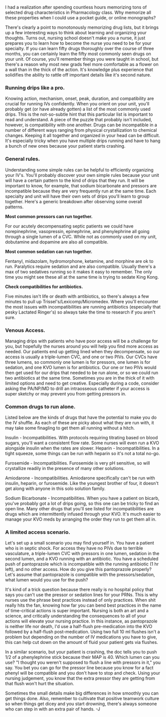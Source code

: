 I had a realization after spending countless hours memorizing tons of selected drug characteristics in Pharmacology class. Why memorize all these properties when I could use a pocket guide, or online monographs?

There's clearly a point to monotonously memorizing drug lists, but it brings up a few interesting ways to think about learning and organizing your thoughts. Turns out, nursing school doesn't make you a nurse, it just prepares you to learn how to become the nurse you need to be for your specialty. If you can learn fifty drugs thoroughly over the course of three months, you can certainly learn the fifty most commonly seen drugs on your unit. Of course, you'll remember things you were taught in school, but there's a reason why most new grads feel more comfortable as a flower on a wall than in the thick of the action. It's knowledge plus experience that solidifies the ability to rattle off important details like it's second nature.

### Running drips like a pro.

Knowing action, mechanism, onset, peak, duration, and compatibility are crucial for running IVs confidently. When you orient on your unit, you'll probably get (or have already gotten) a list of the most commonly used drips. This is the not-so-subtle hint that this particular list is important to read and understand. A piece of the puzzle that probably isn't included, however, is compatibility with one another. Drugs can be incompatible in a number of different ways ranging from physical crystallization to chemical changes. Keeping it all together and organized in your head can be difficult. It's especially tricky when you have multiple drips running and have to hang a bunch of new ones because your patient starts crashing.

### General rules.

Understanding some simple rules can be helpful to efficiently organizing your IV's. You'll probably discover your own simple rules because your unit will have a certain pattern to the kind of drips that they run. It will be important to know, for example, that sodium bicarbonate and pressors are incompatible because they are very frequently run at the same time. Each specialty and unit will have their own sets of drips you'll learn to group together. Here's a generic breakdown after observing some overall patterns.

**Most common pressors can run together.**

For our acutely decompensating septic patients we could have norepinephrine, vasopressin, epinephrine, and phenylephrine all going through a single lumen of a CVC. While not as commonly used on my unit, dobutamine and dopamine are also all compatible.

**Most common sedation can run together.**

Fentanyl, midazolam, hydromorphone, ketamine, and morphine are ok to run. Paralytics require sedation and are also compatible. Usually there's a max of two sedatives running so it makes it easy to remember. The only time you might see these all at the same time is trying to sedate King Kong.

**Check compatibilities for antibiotics.**

Five minutes isn't life or death with antibiotics, so there's always a few minutes to pull up Trissel's/Lexicomp/Micromedex. Where you'll encounter the most issues with incompatibilities are running antibiotics (especially that pesky Lactated Ringer's) so always take the time to research if you aren't sure.

### Venous Access.

Managing drips with patients who have poor access will be a challenge for you, but hopefully the nurses around you will help you find more access as needed. Our patients end up getting lined when they decompensate, so our access is usually a triple-lumen CVC, and one or two PIVs. Our CVCs have three lumens, so commonly one lumen is for pressors, one lumen is for sedation, and one KVO lumen is for antibiotics. Our one or two PIVs would then get used for our drips that needed to be run alone, or so we could run two antibiotics at the same time. Sometimes you are in the thick of it with limited options and need to get creative. Especially during a code, consider asking the PA/NP/MD to drill an intraosseous catheter if your access is super sketchy or may prevent you from getting pressors in.

### Common drugs to run alone.

Listed below are the kinds of drugs that have the potential to make you do the IV shuffle. As each of these are picky about what they are run with, it may take some finagling to get them all running without a hitch.

Insulin - Incompatibilities. With protocols requiring titrating based on blood sugars, you'll want a consistent flow rate. Some nurses will even run a KVO alongside insulin when the rates are slower.
Heparin - Incompatibilities. In a tight squeeze, some things can be run with heparin so it's not a total no-go.

Furosemide - Incompatibilities. Furosemide is very pH sensitive, so will crystallize readily in the presence of many other solutions.

Amiodarone - Incompatibilities. Amiodarone specifically can't be run with insulin, heparin, or furosemide. Like the youngest brother of four, it doesn't get along with anyone in this solo solution family.

Sodium Bicarbonate - Incompatibilities. When you have a patient on bicarb, you've probably got a lot of drips going, so this one can be tricky to find an open line.
Many other drugs that you'll see listed for incompatibilities are drugs which are intermittently infused through your KVO. It's much easier to manage your KVO meds by arranging the order they run to get them all in.

### A limited access scenario.

Let's set up a small scenario you may find yourself in. You have a patient who is in septic shock. For access they have no PIVs due to terrible vasculature, a triple-lumen CVC with pressors in one lumen, sedation in the second lumen, and a KVO running with an antibiotic. You have a scheduled push of pantoprazole which is incompatible with the running antibiotic (1 hr left), and no other access. How do you give this pantoprazole properly? Let's assume that pantoprazole is compatible with the pressors/sedation, what lumen would you use for the push?

It's kind of a trick question because there really is no hospital policy that says you can't use the pressor or sedation lines for your PRNs. This is why nurses use the phrase best practices instead of only practices. When shit really hits the fan, knowing how far you can bend best practices in the name of time-critical actions is super important. Nursing is both an art and a science, and critically understanding the consequences to all of your actions will elevate your nursing practice.
In this instance, as pantoprazole is neither life nor death, I'd use a half-flush pre-medication into the KVO followed by a half-flush post-medication. Using two full 10 ml flushes isn't a problem but depending on the number of IV medications you have to give, this can help cut down on the amount of fluid your patient gets via flushes.

In a similar scenario, but your patient is crashing, the doc tells you to push 1/2 of a phenylephrine stick because their MAP is 40. Which lumen can you use? "I thought you weren't supposed to flush a line with pressors in it," you say. You bet you can go for the pressor line because you know for a fact phenyl will be compatible and you don't have to stop and check. Using your nursing judgement, you know that the extra pressor they are getting from that flush won't hurt the situation.

Sometimes the small details make big differences in how smoothly you can get things done. Also, remember to cultivate that positive teamwork culture so when things get dicey and you start drowning, there's always someone who can step in with an extra pair of hands.
-J